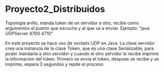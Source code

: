 # Proyecto2_Distribuidos
Topología anillo, manda token de un servidor a otro, recibe como argumentos el puerto que escucha y al que va a enviar. Ejemplo: "java UDPServer 4700 4710"

En este proyecto se hace uso de sockets UDP en Java. La clase servidor crea una instancia de la clase Token, que es una clase Serializable, para poder mandarla a otro servidor y cuando el otro servidor lo recibe imprime la información del token.
Primero se envia el token, despues se recibe y se imprime, espera 3 segundos y repite el proceso
